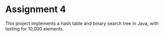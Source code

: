 # Assignment 4
This project implements a hash table and binary search tree in Java, with testing for 10,000 elements.